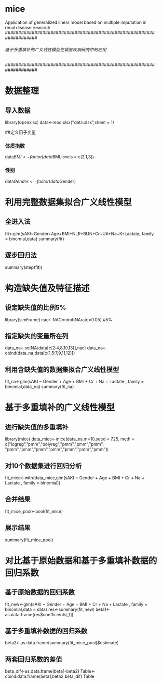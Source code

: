# mice
Application of generalized linear model based on multiple imputation in renal disease research
####################################################################
######    基于多重填补的广义线性模型在肾脏疾病研究中的应用   #######
####################################################################

# 数据整理
## 导入数据
library(openxlsx)
data<-read.xlsx("data.xlsx",sheet = 1)

##定义因子变量
### 体质指数
data$BMI<-factor(data$BMI,levels = c(2,1,3))
### 性别
data$Gender<-factor(data$Gender)

# 利用完整数据集拟合广义线性模型
## 全进入法
fit<-glm(sAKI~Gender+Age+BMI+NLR+BUN+Cr+UA+Na+K+Lactate,
         family = binomial,data)
summary(fit)
## 逐步回归法
summary(step(fit))

# 构造缺失值及特征描述
## 设定缺失值的比例5%
library(simFrame)
nac<-NAControl(NArate=0.05) #5%
## 指定缺失的变量所在列
data_na<-setNA(data[c(2:4,8,10,13)],nac)
data_na<-cbind(data_na,data[c(1,5:7,9,11,12)])

## 利用含缺失值的数据集拟合广义线性模型
fit_na<-glm(sAKI ~ Gender + Age + BMI + Cr + Na + Lactate , 
            family = binomial,data_na)
summary(fit_na)

# 基于多重填补的广义线性模型
## 进行缺失值的多重填补
library(mice)
data_mice<-mice(data_na,m=10,seed = 725,
                meth = c("logreg","pmm","polyreg","pmm","pmm","pmm",
                         "pmm","pmm","pmm","pmm","pmm","pmm","pmm"))

## 对10个数据集进行回归分析
fit_mice<-with(data_mice,glm(sAKI ~ Gender + Age + BMI + Cr + Na + Lactate , 
                             family = binomial))
## 合并结果
fit_mice_pool<-pool(fit_mice)
## 展示结果
summary(fit_mice_pool)

# 对比基于原始数据和基于多重填补数据的回归系数
## 基于原始数据的回归系数
fit_new<-glm(sAKI ~ Gender + Age + BMI + Cr + Na + Lactate , 
             family = binomial,data = data)
res<-summary(fit_new)
beta1<-as.data.frame(res$coefficients[,1])
## 基于多重填补数据的回归系数
beta2<-as.data.frame(summary(fit_mice_pool)$estimate)
## 两套回归系数的差值
beta_dif<-as.data.frame(beta1-beta2)
Table<-cbind.data.frame(beta1,beta2,beta_dif)
Table
